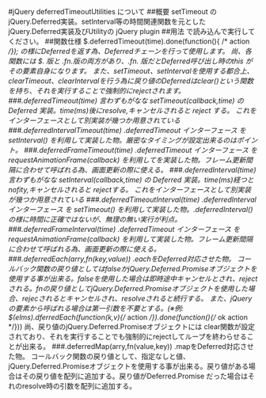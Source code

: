 #jQuery deferredTimeoutUtilities について
##概要
setTimeout のjQuery.Deferred実装。setInterval等の時間関連関数を元としたjQuery.Deferred実装及びUtilityの jQuery plugin
##用法
    <script type="text/javascript" src="https://ajax.googleapis.com/ajax/libs/jquery/1.10.2/jquery.min.js"></script>
    <script type="text/javascript" src="./js/jquery.deferredTimeoutUtilities.js"></script>
で読み込んで実行してください。
##関数仕様
    $.deferredTimeout(time).done(function(){ /* action */});
の様にDeferredを返す為、Deferredチェーンを行って使用します。
尚、各関数には $. 版と $.fn. 版の両方があり、$.fn. 版だとDeferred呼び出し時のthis がその要素自身になります。
また、setTimeout、setIntervalを使用する都合上、clearTimeout、clearIntervalを行う為に戻り値のDeferredはclear()という関数を持ち、それを実行することで強制的にrejectされます。
###.deferredTimeout(time)
言わずもがなな setTimeout(callback,time) の Deferred 実装。time(ms)後にresolve,キャンセルされると reject する。
これをインターフェースとして別実装が幾つか用意されている
###.deferredIntervalTimeout(time)
.deferredTimeout インターフェース を setInterval() を利用して実装した物。厳密なタイミングが設定出来るのはポイント。
###.deferredFrameTimeout(time)
.deferredTimeout インターフェース を requestAnimationFrame(callback) を利用してを実装した物。フレーム更新間隔に合わせて呼ばれる為、画面更新の際に使える。
###.deferredInterval(time)
言わずもがなな setInterval(callback,time) の Deferred 実装。time(ms)経つとnofity,キャンセルされると rejectする。
これをインターフェースとして別実装が幾つか用意されている
###.deferredTimeoutInterval(time)
.deferredInterval インターフェース を setTimeout() を利用して実装した物。.deferredInterval() の様に時間に正確ではないが、無理の無い実行が利点。
###.deferredFrameInterval(time)
.deferredTimeout インターフェース を requestAnimationFrame(callback) を利用して実装した物。フレーム更新間隔に合わせて呼ばれる為、画面更新の際に使える。
###.deferredEach(arry,fn(key,value))
.eachをDeferred対応させた物。
コールバック関数の戻り値としてはfalseかjQuery.Deferred.Promiseオブジェクトを使用する事が出来る。falseを使用した場合は即時途中キャンセルとされ、rejectされる。fnの戻り値としてjQuery.Deferred.Promiseオブジェクトを使用した場合、rejecされるとキャンセルされ、resolveされると続行する。
また、jQueryの要素から呼ばれる場合は第一引数を不要とする。(※例: $(elms).dferredEach(function(k,v){/* action */}).done(function(){/* ok action */}))
尚、戻り値のjQuery.Deferred.Promiseオブジェクトには clear関数が設定されており、それを実行することでも強制的にrejectしてループを終わらせることが出来る。
###.deferredMap(arry,fn(value,key))
.mapをDeferred対応させた物。 コールバック関数の戻り値として、指定なしと値、jQuery.Deferred.Promiseオブジェクトを使用する事が出来る。戻り値がある場合はその戻り値を配列に追加する。戻り値がDeferred.Promise だった場合はそれのresolve時の引数を配列に追加する。